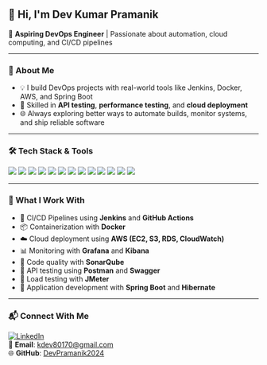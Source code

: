 <h2>👋 Hi, I'm Dev Kumar Pramanik</h2>

🎯 **Aspiring DevOps Engineer** | Passionate about automation, cloud computing, and CI/CD pipelines

---

### 🚀 About Me

- 💡 I build DevOps projects with real-world tools like Jenkins, Docker, AWS, and Spring Boot
- 🧪 Skilled in **API testing**, **performance testing**, and **cloud deployment**
- 🌐 Always exploring better ways to automate builds, monitor systems, and ship reliable software

---

### 🛠 Tech Stack & Tools

<p>
  <img src="https://img.shields.io/badge/Jenkins-D24939?style=for-the-badge&logo=jenkins&logoColor=white"/>
  <img src="https://img.shields.io/badge/Git-F05032?style=for-the-badge&logo=git&logoColor=white"/>
  <img src="https://img.shields.io/badge/GitHub-181717?style=for-the-badge&logo=github&logoColor=white"/>
  <img src="https://img.shields.io/badge/Postman-FF6C37?style=for-the-badge&logo=postman&logoColor=white"/>
  <img src="https://img.shields.io/badge/Swagger-85EA2D?style=for-the-badge&logo=swagger&logoColor=black"/>
  <img src="https://img.shields.io/badge/JMeter-D22128?style=for-the-badge&logo=apachejmeter&logoColor=white"/>
  <img src="https://img.shields.io/badge/Docker-2496ED?style=for-the-badge&logo=docker&logoColor=white"/>
  <img src="https://img.shields.io/badge/AWS-232F3E?style=for-the-badge&logo=amazonaws&logoColor=white"/>
  <img src="https://img.shields.io/badge/Grafana-F46800?style=for-the-badge&logo=grafana&logoColor=white"/>
  <img src="https://img.shields.io/badge/Kibana-005571?style=for-the-badge&logo=kibana&logoColor=white"/>
  <img src="https://img.shields.io/badge/SonarQube-4E9BCD?style=for-the-badge&logo=sonarqube&logoColor=white"/>
  <img src="https://img.shields.io/badge/SpringBoot-6DB33F?style=for-the-badge&logo=springboot&logoColor=white"/>
  <img src="https://img.shields.io/badge/Hibernate-59666C?style=for-the-badge&logo=hibernate&logoColor=white"/>
</p>

---

### 🔧 What I Work With

- 🔄 CI/CD Pipelines using **Jenkins** and **GitHub Actions**
- 📦 Containerization with **Docker**
- ☁️ Cloud deployment using **AWS (EC2, S3, RDS, CloudWatch)**
- 📊 Monitoring with **Grafana** and **Kibana**
- 📜 Code quality with **SonarQube**
- 🧪 API testing using **Postman** and **Swagger**
- 🔬 Load testing with **JMeter**
- 🌱 Application development with **Spring Boot** and **Hibernate**

---
### 📬 Connect With Me

[![LinkedIn](https://img.shields.io/badge/LinkedIn-0077B5?style=for-the-badge&logo=linkedin&logoColor=white)](https://www.linkedin.com/in/dev-kumar-pramanik-93bb12312/)  
📧 **Email**: kdev80170@gmail.com  
🌐 **GitHub**: [DevPramanik2024](https://github.com/DevPramanik2024)

